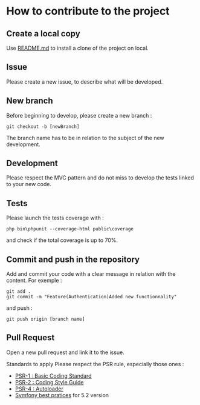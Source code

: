 # How to contribute to the project

## Create a local copy
Use [README.md](https://github.com/Shiroeuinn/ToDo-Project/blob/master/README.md) to install a clone of the project on local.

## Issue
Please create a new issue, to describe what will be developed.

## New branch
Before beginning to develop, please create a new branch :

```
git checkout -b [newBranch]
```

The branch name has to be in relation to the subject of the new development.

## Development
Please respect the MVC pattern and do not miss to develop the tests linked to your new code.

## Tests
Please launch the tests coverage with :

```
php bin\phpunit --coverage-html public\coverage
```

and check if the total coverage is up to 70%.

## Commit and push in the repository
Add and commit your code with a clear message in relation with the content. For exemple :

```
git add .
git commit -m "Feature(Authentication)Added new functionnality"
```

and push :
```
git push origin [branch name]
```

## Pull Request
Open a new pull request and link it to the issue.

Standards to apply
Please respect the PSR rule, especially those ones :
*   [PSR-1 : Basic Coding Standard](https://gist.github.com/npotier/d5a13245ad9cd2e92fa9dec19baf0e9a)
*   [PSR-2 : Coding Style Guide](https://gist.github.com/npotier/593b645025173ef8bbb5c59d3fd455fa)
*   [PSR-4 : Autoloader](https://www.php-fig.org/psr/psr-4/)
*   [Symfony best pratices](https://symfony.com/doc/5.2/best_practices/index.html) for 5.2 version 
